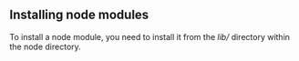 ## Installing node modules

To install a node module, you need to install it from the *lib/* directory within the node directory.

